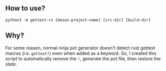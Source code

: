 ## How to use?

```shell
python3 -m gettext-rs [meson-project-name] [src-dir] [build-dir]
```

## Why?

For some reason, normal ninja pot generator doesn't detect
rust gettext macros (i.e. `gettext!`) even when added as a
keyword. So, I created this script to automatically remove 
the `!`, generate the pot file, then restore the state.
